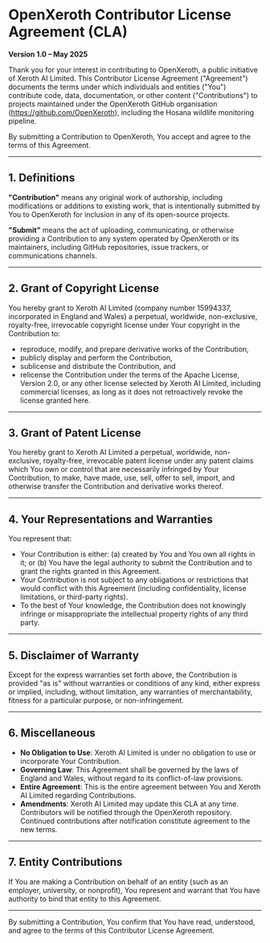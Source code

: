 # OpenXeroth Contributor License Agreement (CLA)
**Version 1.0 – May 2025**

Thank you for your interest in contributing to OpenXeroth, a public initiative of Xeroth AI Limited. This Contributor License Agreement ("Agreement") documents the terms under which individuals and entities ("You") contribute code, data, documentation, or other content ("Contributions") to projects maintained under the OpenXeroth GitHub organisation (https://github.com/OpenXeroth), including the Hosana wildlife monitoring pipeline.

By submitting a Contribution to OpenXeroth, You accept and agree to the terms of this Agreement.

---

## 1. Definitions

**"Contribution"** means any original work of authorship, including modifications or additions to existing work, that is intentionally submitted by You to OpenXeroth for inclusion in any of its open-source projects.  

**"Submit"** means the act of uploading, communicating, or otherwise providing a Contribution to any system operated by OpenXeroth or its maintainers, including GitHub repositories, issue trackers, or communications channels.

---

## 2. Grant of Copyright License

You hereby grant to Xeroth AI Limited (company number 15994337, incorporated in England and Wales) a perpetual, worldwide, non-exclusive, royalty-free, irrevocable copyright license under Your copyright in the Contribution to:

- reproduce, modify, and prepare derivative works of the Contribution,  
- publicly display and perform the Contribution,  
- sublicense and distribute the Contribution, and  
- relicense the Contribution under the terms of the Apache License, Version 2.0, or any other license selected by Xeroth AI Limited, including commercial licenses, as long as it does not retroactively revoke the license granted here.

---

## 3. Grant of Patent License

You hereby grant to Xeroth AI Limited a perpetual, worldwide, non-exclusive, royalty-free, irrevocable patent license under any patent claims which You own or control that are necessarily infringed by Your Contribution, to make, have made, use, sell, offer to sell, import, and otherwise transfer the Contribution and derivative works thereof.

---

## 4. Your Representations and Warranties

You represent that:

- Your Contribution is either: (a) created by You and You own all rights in it; or (b) You have the legal authority to submit the Contribution and to grant the rights granted in this Agreement.  
- Your Contribution is not subject to any obligations or restrictions that would conflict with this Agreement (including confidentiality, license limitations, or third-party rights).  
- To the best of Your knowledge, the Contribution does not knowingly infringe or misappropriate the intellectual property rights of any third party.

---

## 5. Disclaimer of Warranty

Except for the express warranties set forth above, the Contribution is provided "as is" without warranties or conditions of any kind, either express or implied, including, without limitation, any warranties of merchantability, fitness for a particular purpose, or non-infringement.

---

## 6. Miscellaneous

- **No Obligation to Use**: Xeroth AI Limited is under no obligation to use or incorporate Your Contribution.  
- **Governing Law**: This Agreement shall be governed by the laws of England and Wales, without regard to its conflict-of-law provisions.  
- **Entire Agreement**: This is the entire agreement between You and Xeroth AI Limited regarding Contributions.  
- **Amendments**: Xeroth AI Limited may update this CLA at any time. Contributors will be notified through the OpenXeroth repository. Continued contributions after notification constitute agreement to the new terms.

---

## 7. Entity Contributions

If You are making a Contribution on behalf of an entity (such as an employer, university, or nonprofit), You represent and warrant that You have authority to bind that entity to this Agreement.

---

By submitting a Contribution, You confirm that You have read, understood, and agree to the terms of this Contributor License Agreement.
